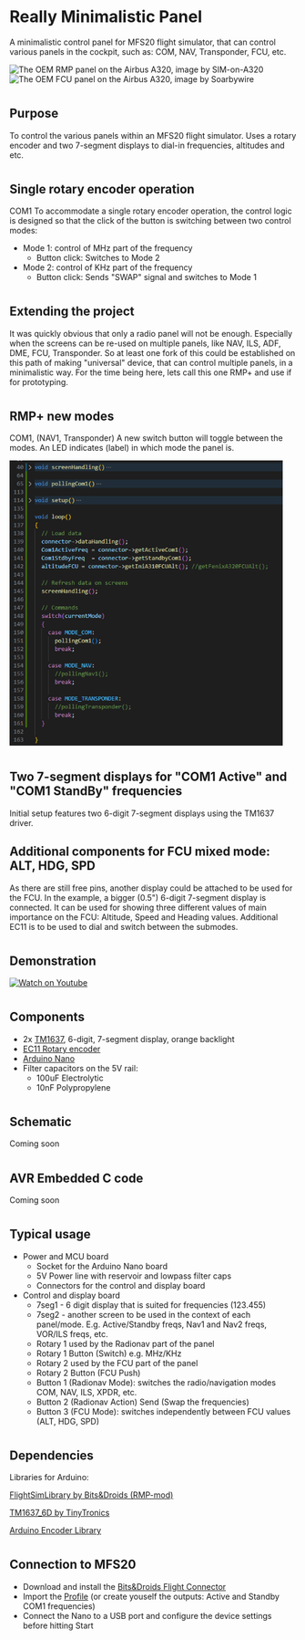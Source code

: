 # Really Minimalistic Panel
A minimalistic control panel for MFS20 flight simulator, that can control various panels in the cockpit, such as: COM, NAV, Transponder, FCU, etc.

<img title="The OEM RMP panel on the Airbus A320, image by SIM-on-A320" src="https://sim-on-a320.com/wp-content/uploads/2017/12/RMP_OEM1-768x576.jpg" width="480px">
<img title="The OEM FCU panel on the Airbus A320, image by Soarbywire" src="https://soarbywire.files.wordpress.com/2017/01/l1010492.jpg?w=610" width="480px">

#
## Purpose
To control the various panels within an MFS20 flight simulator. Uses a rotary encoder and two 7-segment displays to dial-in frequencies, altitudes and etc.


#
## Single rotary encoder operation
COM1
To accommodate a single rotary encoder operation, the control logic is designed so that the click of the button is switching between two control modes:
- Mode 1: control of MHz part of the frequency
    - Button click: Switches to Mode 2
- Mode 2: control of KHz part of the frequency
    - Button click: Sends "SWAP" signal and switches to Mode 1

#
## Extending the project
It was quickly obvious that only a radio panel will not be enough. Especially when the screens can be re-used on multiple panels, like NAV, ILS, ADF, DME, FCU, Transponder.
So at least one fork of this could be established on this path of making "universal" device, that can control multiple panels, in a minimalistic way.
For the time being here, lets call this one RMP+ and use if for prototyping.

#
## RMP+ new modes
COM1, (NAV1, Transponder)
A new switch button will toggle between the modes.
An LED indicates (label) in which mode the panel is.

<img title="Minimal code as well" src="/images/rmp_compact.PNG" width="480px">

#
## Two 7-segment displays for "COM1 Active" and "COM1 StandBy" frequencies
Initial setup features two 6-digit 7-segment displays using the TM1637 driver.

## Additional components for FCU mixed mode: ALT, HDG, SPD
As there are still free pins, another display could be attached to be used for the FCU.
In the example, a bigger (0.5") 6-digit 7-segment display is connected. It can be used for showing three different values of main importance on the FCU: Altitude, Speed and Heading values. 
Additional EC11 is to be used to dial and switch between the submodes.

#
## Demonstration
[![Watch on Youtube](https://img.youtube.com/vi/cJvjje6fKA4/0.jpg)](https://www.youtube.com/watch?v=cJvjje6fKA4)

#
## Components
- 2x [TM1637](https://www.rlocman.ru/i/File/2020/04/03/Datasheet_TM1637.pdf), 6-digit, 7-segment display, orange backlight
- [EC11 Rotary encoder](https://www.farnell.com/datasheets/1837001.pdf)
- [Arduino Nano](https://store.arduino.cc/products/arduino-nano)
- Filter capacitors on the 5V rail:
    - 100uF Electrolytic
    - 10nF Polypropylene

#
## Schematic
Coming soon

#
## AVR Embedded C code
Coming soon

#
## Typical usage
- Power and MCU board
    - Socket for the Arduino Nano board
    - 5V Power line with reservoir and lowpass filter caps
    - Connectors for the control and display board
- Control and display board
    - 7seg1 - 6 digit display that is suited for frequencies (123.455)
    - 7seg2 - another screen to be used in the context of each panel/mode. E.g. Active/Standby freqs, Nav1 and Nav2 freqs, VOR/ILS freqs, etc.
    - Rotary 1 used by the Radionav part of the panel
    - Rotary 1 Button (Switch) e.g. MHz/KHz
    - Rotary 2 used by the FCU part of the panel
    - Rotary 2 Button (FCU Push)
    - Button 1 (Radionav Mode): switches the radio/navigation modes COM, NAV, ILS, XPDR, etc.
    - Button 2 (Radionav Action) Send (Swap the frequencies)
    - Button 3 (FCU Mode): switches independently between FCU values (ALT, HDG, SPD)
    

#
## Dependencies
Libraries for Arduino:

[FlightSimLibrary by Bits&Droids (RMP-mod)](/Bits_and_Droids_flight_sim_library/)

[TM1637_6D by TinyTronics](https://github.com/TinyTronics/TM1637_6D)

[Arduino Encoder Library](https://www.arduinolibraries.info/libraries/encoder)

#
## Connection to MFS20
- Download and install the [Bits&Droids Flight Connector](https://www.bitsanddroids.com/release-notes-1-6-0/)
- Import the [Profile](RMP.json) (or create youself the outputs: Active and Standby COM1 frequencies)
- Connect the Nano to a USB port and configure the device settings before hitting Start
